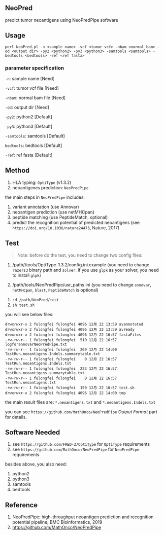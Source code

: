## NeoPred
predict tumor neoantigens using NeoPredPipe software

## Usage
`perl NeoPred.pl -n <sample name> -vcf <tumor vcf> -nbam <normal bam> -od <output dir> -py2 <python2> -py3 <python3> -samtools <samtools> -bedtools <bedtools> -ref <ref fasta>`
### parameter specification
`-n`: sample name [Need]

`-vcf`: tumor vcf file [Need]

`-nbam`: normal bam file [Need]

`-od`: output dir [Need]

`-py2`: python2 [Default]

`-py3`: python3 [Default]

`-samtools`: samtools [Default]

`bedtools`: bedtools [Default]

`-ref`: ref fasta [Default]

## Method
1. HLA typing: `OptiType` (v1.3.2)
2. neoantigenes prediction: `NeoPredPipe`

the main steps in `NeoPredPipe` includes:

1. variant annotation (use Annovar)
2. neoantigen prediction (use netMHCpan)
3. peptide matching (use PeptideMatch, optional)
4. predict the recognition potential of predicted neoantigens (see `https://doi.org/10.1038/nature24473`, Nature, 2017)

## Test
> Note:
before do the test, you need to change two config files:

1) /path//tools/OptiType-1.3.2/config.ini.example (you need to change `razers3` binary path and `solver`. if you use `glpk` as your solver, you need to install `glpk`)

2) /path/tools/NeoPredPipe/usr_paths.ini (you need to change `annovar`, `netMHCpan`, `blast`, `PeptideMatch` is optional)


1. `cd /path/NeoPred/test`
2. `sh test.sh`

you will see below files:

```
drwxrwxr-x 2 fulongfei fulongfei 4096 12月 22 13:59 avannotated
drwxrwxr-x 2 fulongfei fulongfei 4096 12月 22 13:59 avready
drwxrwxr-x 2 fulongfei fulongfei 4096 12月 22 16:57 fastaFiles
-rw-rw-r-- 1 fulongfei fulongfei  510 12月 22 16:57 logforannovarNeoPredPipe.txt
-rw-rw-r-- 1 fulongfei fulongfei  269 12月 22 14:00 TestRun.neoantigens.Indels.summarytable.txt
-rw-rw-r-- 1 fulongfei fulongfei    0 12月 22 16:57 TestRun.neoantigens.Indels.txt
-rw-rw-r-- 1 fulongfei fulongfei  223 12月 22 16:57 TestRun.neoantigens.summarytable.txt
-rw-rw-r-- 1 fulongfei fulongfei    0 12月 22 16:57 TestRun.neoantigens.txt
-rw-rw-r-- 1 fulongfei fulongfei  159 12月 22 16:57 test.sh
drwxrwxr-x 2 fulongfei fulongfei 4096 12月 22 14:00 tmp
```

the main result files are: `*.neoantigens.txt` and `*.neoantigens.Indels.txt`

you can see `https://github.com/MathOnco/NeoPredPipe` *Output Format* part for details.

## Software Needed
1. see `https://github.com/FRED-2/OptiType` for `OptiType` requirements
2. see `https://github.com/MathOnco/NeoPredPipe` for `NeoPredPipe` requirements

besides above, you also need:

1. python2
2. python3
3. samtools
4. bedtools

## Reference
1. NeoPredPipe: high-throughput neoantigen prediction and recognition potential pipeline, BMC Bioinformatics, 2019
2. https://github.com/MathOnco/NeoPredPipe


